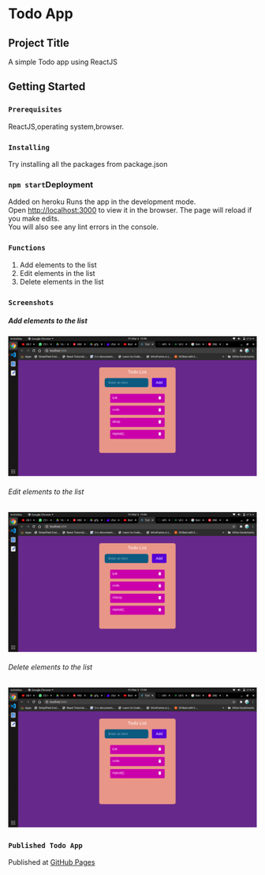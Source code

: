 # Todo App 

## Project Title
A simple Todo app using ReactJS

## Getting Started

### `Prerequisites`
ReactJS,operating system,browser.

### `Installing`
Try installing all the packages from package.json

### `npm start`Deployment
Added on heroku
Runs the app in the development mode.\
Open [http://localhost:3000](http://localhost:3000) to view it in the browser.
The page will reload if you make edits.\
You will also see any lint errors in the console.

### `Functions`
1. Add elements to the list
2. Edit elements in the list
3. Delete elements in the list

### `Screenshots`
##### Add elements to the list
![Add elements to the list](add.png)
###### Edit elements to the list
![Edit elements to the list](edit.png)
###### Delete elements to the list
![Delete elements to the list](delete.png)

### `Published Todo App`
Published at [GitHub Pages](https://afroz23.github.io/Todo-App)